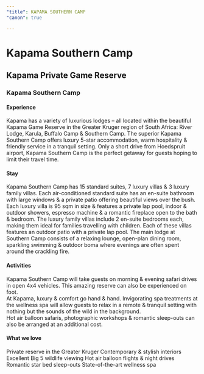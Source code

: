 ```yaml
---
"title": KAPAMA SOUTHERN CAMP
"canon": true

---
```


# Kapama Southern Camp
## Kapama Private Game Reserve
### Kapama Southern Camp

#### Experience
Kapama has a variety of luxurious lodges – all located within the beautiful Kapama Game Reserve in the Greater Kruger region of South Africa:  River Lodge, Karula, Buffalo Camp &amp; Southern Camp.
The superior Kapama Southern Camp offers luxury 5-star accommodation, warm hospitality &amp; friendly service in a tranquil setting.  Only a short drive from Hoedspruit airport, Kapama Southern Camp is the perfect getaway for guests hoping to limit their travel time.

#### Stay
Kapama Southern Camp has 15 standard suites, 7 luxury villas &amp; 3 luxury family villas.
Each air-conditioned standard suite has an en-suite bathroom with large windows &amp; a private patio offering beautiful views over the bush.
Each luxury villa is 95 sqm in size &amp; features a private lap pool, indoor &amp; outdoor showers, espresso machine &amp; a romantic fireplace open to the bath &amp; bedroom.
The luxury family villas include 2 en-suite bedrooms each, making them ideal for families travelling with children.  Each of these villas features an outdoor patio with a private lap pool.
The main lodge at Southern Camp consists of a relaxing lounge, open-plan dining room, sparkling swimming &amp; outdoor boma where evenings are often spent around the crackling fire.

#### Activities
Kapama Southern Camp will take guests on morning &amp; evening safari drives in open 4x4 vehicles.  This amazing reserve can also be experienced on foot.  
At Kapama, luxury &amp; comfort go hand &amp; hand.  Invigorating spa treatments at the wellness spa will allow guests to relax in a remote &amp; tranquil setting with nothing but the sounds of the wild in the background.  
Hot air balloon safaris, photographic workshops &amp; romantic sleep-outs can also be arranged at an additional cost.


#### What we love
Private reserve in the Greater Kruger
Contemporary &amp; stylish interiors
Excellent Big 5 wildlife viewing
Hot air balloon flights &amp; night drives
Romantic star bed sleep-outs
State-of-the-art wellness spa